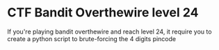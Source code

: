 # CTF Bandit Overthewire level 24

If you're playing bandit overthewire and reach level 24, it require you to create a python script to brute-forcing the 4 digits pincode
